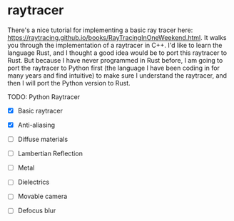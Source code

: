 # raytracer
There's a nice tutorial for implementing a basic ray tracer here: https://raytracing.github.io/books/RayTracingInOneWeekend.html. 
It walks you through the implementation of a raytracer in C++.
I'd like to learn the language Rust, and I thought a good idea would be to port this raytracer to Rust.
But because I have never programmed in Rust before, I am going to port the raytracer to Python first (the language I have been coding in for many years and find intuitive) to make sure I understand the raytracer, and then I will port the Python version to Rust. 

TODO: Python Raytracer

- [x] Basic raytracer
- [x] Anti-aliasing
- [ ] Diffuse materials
- [ ] Lambertian Reflection
- [ ] Metal
- [ ] Dielectrics
- [ ] Movable camera
- [ ] Defocus blur

